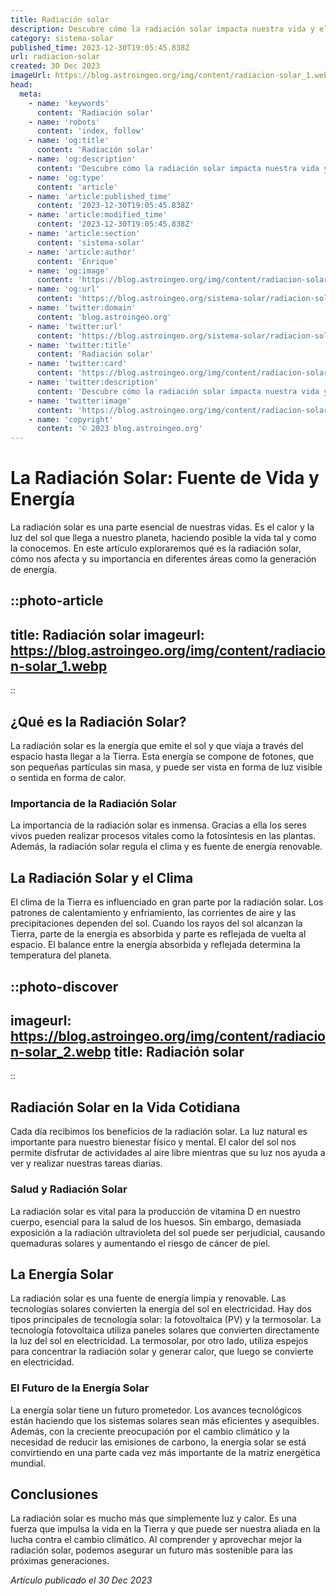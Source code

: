 ```yaml
---
title: Radiación solar
description: Descubre cómo la radiación solar impacta nuestra vida y el medio ambiente. Exploramos su importancia astronómica y aplicaciones en SEO.
category: sistema-solar
published_time: 2023-12-30T19:05:45.838Z
url: radiacion-solar
created: 30 Dec 2023
imageUrl: https://blog.astroingeo.org/img/content/radiacion-solar_1.webp
head:
  meta:
    - name: 'keywords'
      content: 'Radiación solar'
    - name: 'robots'
      content: 'index, follow'
    - name: 'og:title'
      content: 'Radiación solar'
    - name: 'og:description'
      content: 'Descubre cómo la radiación solar impacta nuestra vida y el medio ambiente. Exploramos su importancia astronómica y aplicaciones en SEO.'
    - name: 'og:type'
      content: 'article'
    - name: 'article:published_time'
      content: '2023-12-30T19:05:45.838Z'
    - name: 'article:modified_time'
      content: '2023-12-30T19:05:45.838Z'
    - name: 'article:section'
      content: 'sistema-solar'
    - name: 'article:author'
      content: 'Enrique'
    - name: 'og:image'
      content: 'https://blog.astroingeo.org/img/content/radiacion-solar_1.webp'
    - name: 'og:url'
      content: 'https://blog.astroingeo.org/sistema-solar/radiacion-solar'
    - name: 'twitter:domain'
      content: 'blog.astroingeo.org'
    - name: 'twitter:url'
      content: 'https://blog.astroingeo.org/sistema-solar/radiacion-solar'
    - name: 'twitter:title'
      content: 'Radiación solar'
    - name: 'twitter:card'
      content: 'https://blog.astroingeo.org/img/content/radiacion-solar_1.webp'
    - name: 'twitter:description'
      content: 'Descubre cómo la radiación solar impacta nuestra vida y el medio ambiente. Exploramos su importancia astronómica y aplicaciones en SEO.'
    - name: 'twitter:image'
      content: 'https://blog.astroingeo.org/img/content/radiacion-solar_1.webp'
    - name: 'copyright'
      content: '© 2023 blog.astroingeo.org'
---
```

# La Radiación Solar: Fuente de Vida y Energía

La radiación solar es una parte esencial de nuestras vidas. Es el calor y la luz del sol que llega a nuestro planeta, haciendo posible la vida tal y como la conocemos. En este artículo exploraremos qué es la radiación solar, cómo nos afecta y su importancia en diferentes áreas como la generación de energía.

::photo-article
---
title: Radiación solar
imageurl: https://blog.astroingeo.org/img/content/radiacion-solar_1.webp
---
::

## ¿Qué es la Radiación Solar?

La radiación solar es la energía que emite el sol y que viaja a través del espacio hasta llegar a la Tierra. Esta energía se compone de fotones, que son pequeñas partículas sin masa, y puede ser vista en forma de luz visible o sentida en forma de calor.

### Importancia de la Radiación Solar

La importancia de la radiación solar es inmensa. Gracias a ella los seres vivos pueden realizar procesos vitales como la fotosíntesis en las plantas. Además, la radiación solar regula el clima y es fuente de energía renovable.

## La Radiación Solar y el Clima

El clima de la Tierra es influenciado en gran parte por la radiación solar. Los patrones de calentamiento y enfriamiento, las corrientes de aire y las precipitaciones dependen del sol. Cuando los rayos del sol alcanzan la Tierra, parte de la energía es absorbida y parte es reflejada de vuelta al espacio. El balance entre la energía absorbida y reflejada determina la temperatura del planeta.


::photo-discover
---
imageurl: https://blog.astroingeo.org/img/content/radiacion-solar_2.webp
title: Radiación solar
---
::

## Radiación Solar en la Vida Cotidiana

Cada día recibimos los beneficios de la radiación solar. La luz natural es importante para nuestro bienestar físico y mental. El calor del sol nos permite disfrutar de actividades al aire libre mientras que su luz nos ayuda a ver y realizar nuestras tareas diarias.

### Salud y Radiación Solar

La radiación solar es vital para la producción de vitamina D en nuestro cuerpo, esencial para la salud de los huesos. Sin embargo, demasiada exposición a la radiación ultravioleta del sol puede ser perjudicial, causando quemaduras solares y aumentando el riesgo de cáncer de piel.

## La Energía Solar

La radiación solar es una fuente de energía limpia y renovable. Las tecnologías solares convierten la energía del sol en electricidad. Hay dos tipos principales de tecnología solar: la fotovoltaica (PV) y la termosolar. La tecnología fotovoltaica utiliza paneles solares que convierten directamente la luz del sol en electricidad. La termosolar, por otro lado, utiliza espejos para concentrar la radiación solar y generar calor, que luego se convierte en electricidad.

### El Futuro de la Energía Solar

La energía solar tiene un futuro prometedor. Los avances tecnológicos están haciendo que los sistemas solares sean más eficientes y asequibles. Además, con la creciente preocupación por el cambio climático y la necesidad de reducir las emisiones de carbono, la energía solar se está convirtiendo en una parte cada vez más importante de la matriz energética mundial.

## Conclusiones

La radiación solar es mucho más que simplemente luz y calor. Es una fuerza que impulsa la vida en la Tierra y que puede ser nuestra aliada en la lucha contra el cambio climático. Al comprender y aprovechar mejor la radiación solar, podemos asegurar un futuro más sostenible para las próximas generaciones.

_Artículo publicado el 30 Dec 2023_